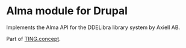 Alma module for Drupal
======================

Implements the Alma API for the DDELibra library system by Axiell AB.

Part of [TING.concept](http://ting.dk/).


